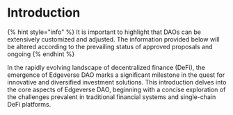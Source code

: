 # Introduction



{% hint style="info" %}
It is important to highlight that DAOs can be extensively customized and adjusted. The information provided below will be altered according to the prevailing status of approved proposals and ongoing
{% endhint %}

In the rapidly evolving landscape of decentralized finance (DeFi), the emergence of Edgeverse DAO marks a significant milestone in the quest for innovative and diversified investment solutions. This introduction delves into the core aspects of Edgeverse DAO, beginning with a concise exploration of the challenges prevalent in traditional financial systems and single-chain DeFi platforms.
